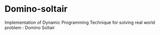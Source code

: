 # Domino-soltair
Implementation of Dynamic Programming Technique for solving real world problem : Domino Soltair
